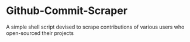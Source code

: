 # Github-Commit-Scraper
A simple shell script devised to scrape contributions of various users who open-sourced their projects
